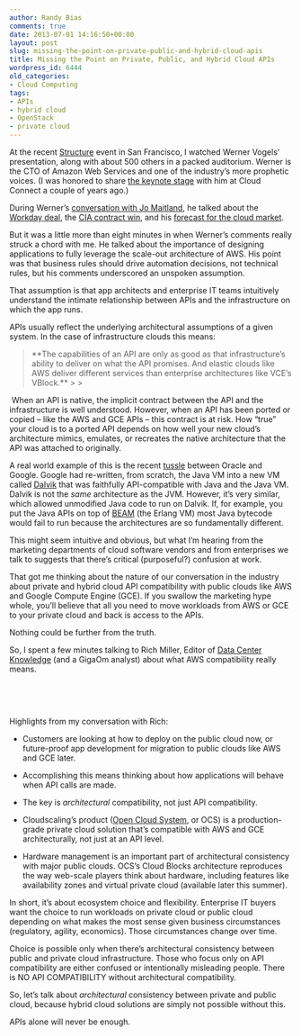 ```yaml
---
author: Randy Bias
comments: true
date: 2013-07-01 14:16:50+00:00
layout: post
slug: missing-the-point-on-private-public-and-hybrid-cloud-apis
title: Missing the Point on Private, Public, and Hybrid Cloud APIs
wordpress_id: 6444
old_categories:
- Cloud Computing
tags:
- APIs
- hybrid cloud
- OpenStack
- private cloud
---
```


At the recent [Structure](http://event.gigaom.com/structure/) event in San Francisco, I watched Werner Vogels’ presentation, along with about 500 others in a packed auditorium. Werner is the CTO of Amazon Web Services and one of the industry’s more prophetic voices. (I was honored to share [the keynote stage](http://go.cloudscaling.com/randy-bias-keynote.html) with him at Cloud Connect a couple of years ago.)

During Werner’s [conversation with Jo Maitland](http://new.livestream.com/gigaom/structure/videos/21978827), he talked about the [Workday deal](http://www.crn.com/news/cloud/240157032/workday-breaks-silence-on-hp-amazon-controversy.htm), the [CIA contract win](http://gigaom.com/2013/06/26/cia-cloud-battle-redux-u-s-defense-agency-puts-cloud-work-out-to-bid/), and his [forecast for the cloud market](http://www.zdnet.com/structure-2013-amazon-cto-offers-forecast-for-cloud-market-7000017033/).

But it was a little more than eight minutes in when Werner’s comments really struck a chord with me. He talked about the importance of designing applications to fully leverage the scale-out architecture of AWS. His point was that business rules should drive automation decisions, not technical rules, but his comments underscored an unspoken assumption.

That assumption is that app architects and enterprise IT teams intuitively understand the intimate relationship between APIs and the infrastructure on which the app runs.

APIs usually reflect the underlying architectural assumptions of a given system. In the case of infrastructure clouds this means:

<blockquote>**The capabilities of an API are only as good as that infrastructure’s ability to deliver on what the API promises. And elastic clouds like AWS deliver different services than enterprise architectures like VCE’s VBlock.**
> 
> </blockquote>

 When an API is native, the implicit contract between the API and the infrastructure is well understood. However, when an API has been ported or copied – like the AWS and GCE APIs – this contract is at risk. How “true” your cloud is to a ported API depends on how well your new cloud’s architecture mimics, emulates, or recreates the native architecture that the API was attached to originally.

A real world example of this is the recent [tussle](http://www.informationweek.com/software/operating-systems/google-wins-another-round-in-oracle-laws/240001347) between Oracle and Google. Google had re-written, from scratch, the Java VM into a new VM called [Dalvik](https://en.wikipedia.org/wiki/Dalvik_(software)) that was faithfully API-compatible with Java and the Java VM. Dalvik is not the *same* architecture as the JVM. However, it’s very similar, which allowed unmodified Java code to run on Dalvik. If, for example, you put the Java APIs on top of [BEAM](http://en.wikipedia.org/wiki/Erlang_(programming_language)) (the Erlang VM) most Java bytecode would fail to run because the architectures are so fundamentally different.

This might seem intuitive and obvious, but what I’m hearing from the marketing departments of cloud software vendors and from enterprises we talk to suggests that there’s critical (purposeful?) confusion at work.

That got me thinking about the nature of our conversation in the industry about private and hybrid cloud API compatibility with public clouds like AWS and Google Compute Engine (GCE). If you swallow the marketing hype whole, you’ll believe that all you need to move workloads from AWS or GCE to your private cloud and back is access to the APIs.

Nothing could be further from the truth.

So, I spent a few minutes talking to Rich Miller, Editor of [Data Center Knowledge](http://www.datacenterknowledge.com/archives/2013/06/24/cloudscaling/) (and a GigaOm analyst) about what AWS compatibility really means.

 

 

Highlights from my conversation with Rich:

  * Customers are looking at how to deploy on the public cloud now, or future-proof app development for migration to public clouds like AWS and GCE later.

  * Accomplishing this means thinking about how applications will behave when API calls are made.

  * The key is *architectural* compatibility, not just API compatibility.

  * Cloudscaling’s product ([Open Cloud System](http://cloudscaling.com/products/ocs-system-overview/), or OCS) is a production-grade private cloud solution that’s compatible with AWS and GCE architecturally, not just at an API level.

  * Hardware management is an important part of architectural consistency with major public clouds. OCS’s Cloud Blocks architecture reproduces the way web-scale players think about hardware, including features like availability zones and virtual private cloud (available later this summer).

In short, it’s about ecosystem choice and flexibility. Enterprise IT buyers want the choice to run workloads on private cloud or public cloud depending on what makes the most sense given business circumstances (regulatory, agility, economics). Those circumstances change over time.

Choice is possible only when there’s architectural consistency between public and private cloud infrastructure. Those who focus only on API compatibility are either confused or intentionally misleading people. There is NO API COMPATIBILITY without architectural compatibility.

So, let’s talk about *architectural* consistency between private and public cloud, because hybrid cloud solutions are simply not possible without this.

APIs alone will never be enough.
